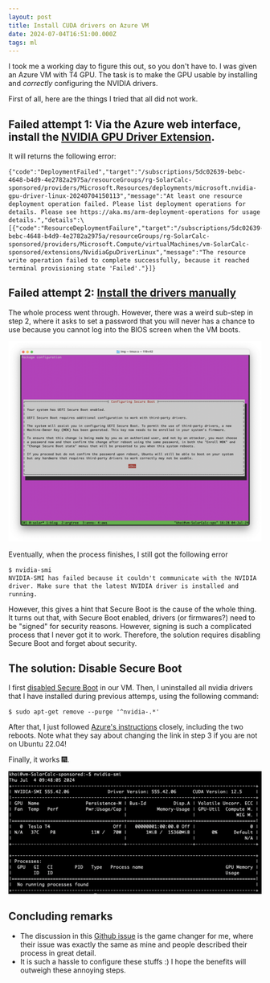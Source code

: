 ```yaml
---
layout: post
title: Install CUDA drivers on Azure VM
date: 2024-07-04T16:51:00.000Z
tags: ml
---
```

I took me a working day to figure this out, so you don't have to. I was given an Azure VM with T4 GPU. The task is to make the GPU usable by installing and *correctly* configuring the NVIDIA drivers.

First of all, here are the things I tried that all did not work.

## **Failed attempt 1: Via the Azure web interface, install the [NVIDIA GPU Driver Extension](https://learn.microsoft.com/en-us/azure/virtual-machines/extensions/hpccompute-gpu-linux).** 

It will returns the following error:

```
{"code":"DeploymentFailed","target":"/subscriptions/5dc02639-bebc-4648-b4d9-4e2782a2975a/resourceGroups/rg-SolarCalc-sponsored/providers/Microsoft.Resources/deployments/microsoft.nvidia-gpu-driver-linux-20240704150113","message":"At least one resource deployment operation failed. Please list deployment operations for details. Please see https://aka.ms/arm-deployment-operations for usage details.","details":\[{"code":"ResourceDeploymentFailure","target":"/subscriptions/5dc02639-bebc-4648-b4d9-4e2782a2975a/resourceGroups/rg-SolarCalc-sponsored/providers/Microsoft.Compute/virtualMachines/vm-SolarCalc-sponsored/extensions/NvidiaGpuDriverLinux","message":"The resource write operation failed to complete successfully, because it reached terminal provisioning state 'Failed'."}]}
```

## **Failed attempt 2: [Install the drivers manually](https://learn.microsoft.com/en-us/azure/virtual-machines/linux/n-series-driver-setup#ubuntu)**

The whole process went through. However, there was a weird sub-step in step 2, where it asks to set a password that you will never has a chance to use because you cannot log into the BIOS screen when the VM boots.

![](/assets/uploads/screenshot-2024-07-04-at-16.28.28.png)

Eventually, when the process finishes, I still got the following error

```shell
$ nvidia-smi
NVIDIA-SMI has failed because it couldn't communicate with the NVIDIA driver. Make sure that the latest NVIDIA driver is installed and running.
```

However, this gives a hint that Secure Boot is the cause of the whole thing. It turns out that, with Secure Boot enabled, drivers (or firmwares?) need to be "signed" for security reasons. However, signing is such a complicated process that I never got it to work. Therefore, the solution requires disabling Secure Boot and forget about security.

## The solution: Disable Secure Boot

I first [disabled Secure Boot](https://github.com/MicrosoftDocs/azure-docs/issues/111536#issuecomment-2062148078) in our VM. Then, I uninstalled all nvidia drivers that I have installed during previous attemps, using the following command:

```shell
$ sudo apt-get remove --purge '^nvidia-.*'
```

After that, I just followed [Azure's instructions](https://learn.microsoft.com/en-us/azure/virtual-machines/linux/n-series-driver-setup#ubuntu) closely, including the two reboots. Note what they say about changing the link in step 3 if you are not on Ubuntu 22.04! 

Finally, it works 🎆.

![](/assets/uploads/screenshot-2024-07-04-at-16.48.28.png)

## Concluding remarks

* The discussion in this [Github issue](https://github.com/MicrosoftDocs/azure-docs/issues/111536) is the game changer for me, where their issue was exactly the same as mine and people described their process in great detail.
* It is such a hassle to configure these stuffs :) I hope the benefits will outweigh these annoying steps.
